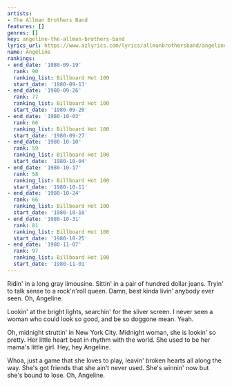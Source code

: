 ```yaml
---
artists:
- The Allman Brothers Band
features: []
genres: []
key: angeline-the-allman-brothers-band
lyrics_url: https://www.azlyrics.com/lyrics/allmanbrothersband/angeline.html
name: Angeline
rankings:
- end_date: '1980-09-19'
  rank: 90
  ranking_list: Billboard Hot 100
  start_date: '1980-09-13'
- end_date: '1980-09-26'
  rank: 77
  ranking_list: Billboard Hot 100
  start_date: '1980-09-20'
- end_date: '1980-10-03'
  rank: 66
  ranking_list: Billboard Hot 100
  start_date: '1980-09-27'
- end_date: '1980-10-10'
  rank: 59
  ranking_list: Billboard Hot 100
  start_date: '1980-10-04'
- end_date: '1980-10-17'
  rank: 58
  ranking_list: Billboard Hot 100
  start_date: '1980-10-11'
- end_date: '1980-10-24'
  rank: 66
  ranking_list: Billboard Hot 100
  start_date: '1980-10-18'
- end_date: '1980-10-31'
  rank: 81
  ranking_list: Billboard Hot 100
  start_date: '1980-10-25'
- end_date: '1980-11-07'
  rank: 97
  ranking_list: Billboard Hot 100
  start_date: '1980-11-01'
---
```


Ridin' in a long gray limousine.
Sittin' in a pair of hundred dollar jeans.
Tryin' to talk sense to a rock'n'roll queen.
Damn, best kinda livin' anybody ever seen.
Oh, Angeline.


Lookin' at the bright lights, searchin' for the sliver screen.
I never seen a woman who could look so good, 
and be so doggone mean.  Yeah.

Oh, midnight struttin' in New York City.
Midnight woman, she is lookin' so pretty.
Her little heart beat in rhythm with the world.
She used to be her mama's little girl.
Hey, hey Angeline.



Whoa, just a game that she loves to play,
leavin' broken hearts all along the way.
She's got friends that she ain't never used.
She's winnin' now but she's bound to lose.
Oh, Angeline.





